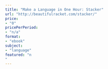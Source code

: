 ```yaml
---
title: "Make a Language in One Hour: Stacker"
url: "http://beautifulracket.com/stacker/"
price: 
- "0"
pricePerPeriod: 
- "n/a"
format: 
- "ebook"
subject: 
- "language"
featured: "n"
---
```

